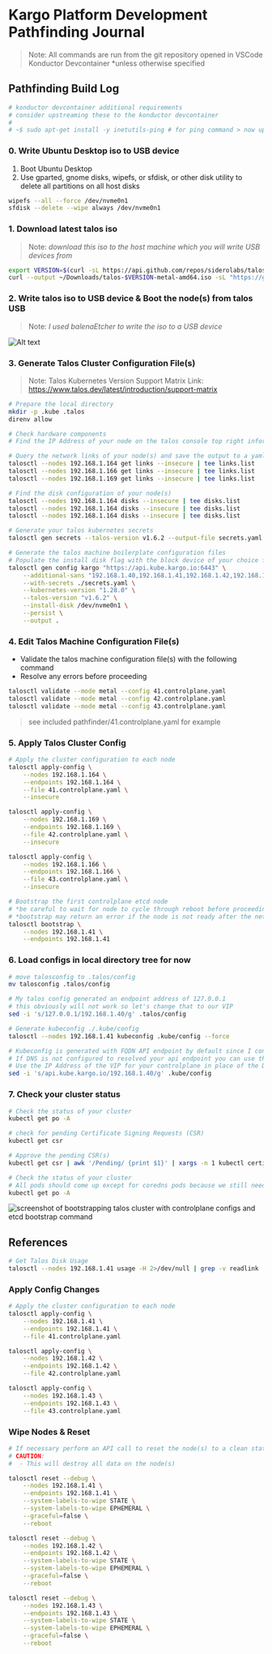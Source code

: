 # Kargo Platform Development Pathfinding Journal

> Note: All commands are run from the git repository opened in VSCode Konductor Devcontainer
> *unless otherwise specified

## Pathfinding Build Log

```bash
# konductor devcontainer additional requirements
# consider upstreaming these to the konductor devcontainer
#
# ~$ sudo apt-get install -y inetutils-ping # for ping command > now upstreamed
```

### 0. Write Ubuntu Desktop iso to USB device

1. Boot Ubuntu Desktop
1. Use gparted, gnome disks, wipefs, or sfdisk, or other disk utility to delete all partitions on all host disks

```bash
wipefs --all --force /dev/nvme0n1
sfdisk --delete --wipe always /dev/nvme0n1
```

### 1. Download latest talos iso

> Note: *download this iso to the host machine which you will write USB devices from*

```bash
export VERSION=$(curl -sL https://api.github.com/repos/siderolabs/talos/releases/latest | jq --raw-output .tag_name); echo $VERSION
curl --output ~/Downloads/talos-$VERSION-metal-amd64.iso -sL "https://github.com/siderolabs/talos/releases/download/$VERSION/metal-amd64.iso"
```

### 2. Write talos iso to USB device & Boot the node(s) from talos USB

> Note: *I used balenaEtcher to write the iso to a USB device*

![Alt text](.assets/01-talos-console.png)

### 3. Generate Talos Cluster Configuration File(s)

> Note: Talos Kubernetes Version Support Matrix Link: https://www.talos.dev/latest/introduction/support-matrix

```bash
# Prepare the local directory
mkdir -p .kube .talos
direnv allow

# Check hardware components
# Find the IP Address of your node on the talos console top right information list

# Query the network links of your node(s) and save the output to a yaml file
talosctl --nodes 192.168.1.164 get links --insecure | tee links.list
talosctl --nodes 192.168.1.166 get links --insecure | tee links.list
talosctl --nodes 192.168.1.169 get links --insecure | tee links.list

# Find the disk configuration of your node(s)
talosctl --nodes 192.168.1.164 disks --insecure | tee disks.list
talosctl --nodes 192.168.1.164 disks --insecure | tee disks.list
talosctl --nodes 192.168.1.164 disks --insecure | tee disks.list

# Generate your talos kubernetes secrets
talosctl gen secrets --talos-version v1.6.2 --output-file secrets.yaml

# Generate the talos machine boilerplate configuration files
# Populate the install disk flag with the block device of your choice following the disks.list from earlier
talosctl gen config kargo "https://api.kube.kargo.io:6443" \
    --additional-sans "192.168.1.40,192.168.1.41,192.168.1.42,192.168.1.43,api.kube.kargo.io" \
    --with-secrets ./secrets.yaml \
    --kubernetes-version "1.28.0" \
    --talos-version "v1.6.2" \
    --install-disk /dev/nvme0n1 \
    --persist \
    --output .
```

### 4. Edit Talos Machine Configuration File(s)

- Validate the talos machine configuration file(s) with the following command
- Resolve any errors before proceeding

```bash
talosctl validate --mode metal --config 41.controlplane.yaml
talosctl validate --mode metal --config 42.controlplane.yaml
talosctl validate --mode metal --config 43.controlplane.yaml
```

> see included pathfinder/41.controlplane.yaml for example

### 5. Apply Talos Cluster Config

```bash
# Apply the cluster configuration to each node
talosctl apply-config \
    --nodes 192.168.1.164 \
    --endpoints 192.168.1.164 \
    --file 41.controlplane.yaml \
    --insecure

talosctl apply-config \
    --nodes 192.168.1.169 \
    --endpoints 192.168.1.169 \
    --file 42.controlplane.yaml \
    --insecure

talosctl apply-config \
    --nodes 192.168.1.166 \
    --endpoints 192.168.1.166 \
    --file 43.controlplane.yaml \
    --insecure

# Bootstrap the first controlplane etcd node
# *be careful to wait for node to cycle through reboot before proceeding to bootstrap command
# *bootstrap may return an error if the node is not ready after the network bridge creation config applies
talosctl bootstrap \
    --nodes 192.168.1.41 \
    --endpoints 192.168.1.41
```

### 6. Load configs in local directory tree for now

```bash
# move talosconfig to .talos/config
mv talosconfig .talos/config

# My talos config generated an endpoint address of 127.0.0.1
# this obviously will not work so let's change that to our VIP
sed -i 's/127.0.0.1/192.168.1.40/g' .talos/config

# Generate kubeconfig ./.kube/config
talosctl --nodes 192.168.1.41 kubeconfig .kube/config --force

# Kubeconfig is generated with FQDN API endpoint by default since I configured it in the machine cfg
# If DNS is not configured to resolved your api endpoint you can use the following command to replace the FQDN with the IP Address
# Use the IP Address of the VIP for your controlplane in place of the DNS name of your endpoint
sed -i 's/api.kube.kargo.io/192.168.1.40/g' .kube/config
```


### 7. Check your cluster status

```bash
# Check the status of your cluster
kubectl get po -A

# check for pending Certificate Signing Requests (CSR)
kubectl get csr

# Approve the pending CSR(s)
kubectl get csr | awk '/Pending/ {print $1}' | xargs -n 1 kubectl certificate approve

# Check the status of your cluster
# All pods should come up except for coredns pods because we still need to deploy the cilium CNI
kubectl get po -A
```

![screenshot of bootstrapping talos cluster with controlplane configs and etcd bootstrap command](.assets/02-vscode-talosctl-apply-config.png)

## References

```bash
# Get Talos Disk Usage
talosctl --nodes 192.168.1.41 usage -H 2>/dev/null | grep -v readlink | tee du.list
```

### Apply Config Changes

```bash
# Apply the cluster configuration to each node
talosctl apply-config \
    --nodes 192.168.1.41 \
    --endpoints 192.168.1.41 \
    --file 41.controlplane.yaml

talosctl apply-config \
    --nodes 192.168.1.42 \
    --endpoints 192.168.1.42 \
    --file 42.controlplane.yaml

talosctl apply-config \
    --nodes 192.168.1.43 \
    --endpoints 192.168.1.43 \
    --file 43.controlplane.yaml
```

### Wipe Nodes & Reset

```bash
# If necessary perform an API call to reset the node(s) to a clean state
# CAUTION:
#  - This will destroy all data on the node(s)

talosctl reset --debug \
    --nodes 192.168.1.41 \
    --endpoints 192.168.1.41 \
    --system-labels-to-wipe STATE \
    --system-labels-to-wipe EPHEMERAL \
    --graceful=false \
    --reboot

talosctl reset --debug \
    --nodes 192.168.1.42 \
    --endpoints 192.168.1.42 \
    --system-labels-to-wipe STATE \
    --system-labels-to-wipe EPHEMERAL \
    --graceful=false \
    --reboot

talosctl reset --debug \
    --nodes 192.168.1.43 \
    --endpoints 192.168.1.43 \
    --system-labels-to-wipe STATE \
    --system-labels-to-wipe EPHEMERAL \
    --graceful=false \
    --reboot
```